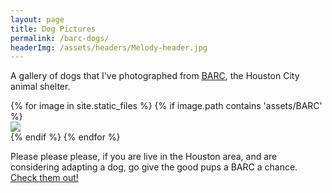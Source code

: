 ```yaml
---
layout: page
title: Dog Pictures
permalink: /barc-dogs/
headerImg: /assets/headers/Melody-header.jpg
---
```


A gallery of dogs that I've photographed from [BARC](http://www.houstontx.gov/barc/), the Houston City animal shelter.

<div class="gallery-wrap">
  {% for image in site.static_files %}
    {% if image.path contains 'assets/BARC' %}
      <div class="pictureBox">
        <div class="innerBox">
            <img src="{{ site.baseurl }}{{ image.path }}">
        </div>
      </div>
    {% endif %}
  {% endfor %}
</div>

Please please please, if you are live in the Houston area, and are considering adapting a dog, go give the
good pups a BARC a chance. [Check them out!](http://barcly.houstonbarcfoundation.org/#!/home)
